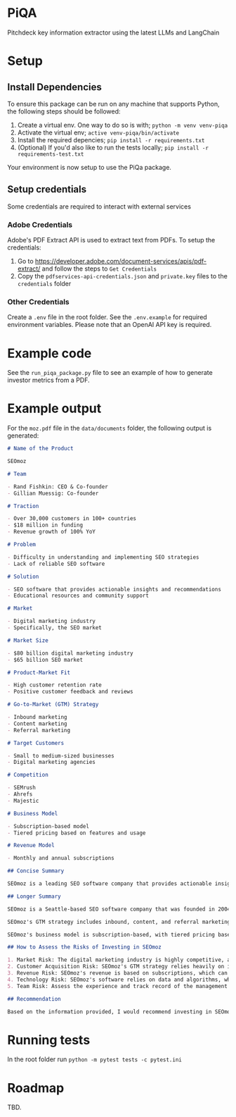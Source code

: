 # PiQA

Pitchdeck key information extractor using the latest LLMs and LangChain

# Setup

## Install Dependencies

To ensure this package can be run on any machine that supports Python, the following steps should be followed:

1. Create a virtual env. One way to do so is with; `python -m venv venv-piqa`
2. Activate the virtual env; `active venv-piqa/bin/activate`
3. Install the required depencies; `pip install -r requirements.txt`
4. (Optional) If you'd also like to run the tests locally; `pip install -r requirements-test.txt`

Your environment is now setup to use the PiQa package.

## Setup credentials

Some credentials are required to interact with external services

### Adobe Credentials

Adobe's PDF Extract API is used to extract text from PDFs. To setup the credentials:

1. Go to https://developer.adobe.com/document-services/apis/pdf-extract/ and follow the steps to `Get Credentials`
2. Copy the `pdfservices-api-credentials.json` and `private.key` files to the `credentials` folder

### Other Credentials

Create a `.env` file in the root folder. See the `.env.example` for required environment variables. Please note that an OpenAI API key is required.

# Example code

See the `run_piqa_package.py` file to see an example of how to generate investor metrics from a PDF.

# Example output

For the `moz.pdf` file in the `data/documents` folder, the following output is generated:

```md
# Name of the Product

SEOmoz

# Team

- Rand Fishkin: CEO & Co-founder
- Gillian Muessig: Co-founder

# Traction

- Over 30,000 customers in 100+ countries
- $18 million in funding
- Revenue growth of 100% YoY

# Problem

- Difficulty in understanding and implementing SEO strategies
- Lack of reliable SEO software

# Solution

- SEO software that provides actionable insights and recommendations
- Educational resources and community support

# Market

- Digital marketing industry
- Specifically, the SEO market

# Market Size

- $80 billion digital marketing industry
- $65 billion SEO market

# Product-Market Fit

- High customer retention rate
- Positive customer feedback and reviews

# Go-to-Market (GTM) Strategy

- Inbound marketing
- Content marketing
- Referral marketing

# Target Customers

- Small to medium-sized businesses
- Digital marketing agencies

# Competition

- SEMrush
- Ahrefs
- Majestic

# Business Model

- Subscription-based model
- Tiered pricing based on features and usage

# Revenue Model

- Monthly and annual subscriptions

## Concise Summary

SEOmoz is a leading SEO software company that provides actionable insights and recommendations to help businesses improve their search engine rankings. With over 30,000 customers in 100+ countries and $18 million in funding, SEOmoz has a strong market presence and revenue growth of 100% YoY. The company's GTM strategy includes inbound, content, and referral marketing, and its target customers are small to medium-sized businesses and digital marketing agencies. The company faces competition from SEMrush, Ahrefs, and Majestic, but has a high customer retention rate and positive customer feedback.

## Longer Summary

SEOmoz is a Seattle-based SEO software company that was founded in 2004 by Rand Fishkin and Gillian Muessig. The company's mission is to help businesses improve their search engine rankings by providing actionable insights and recommendations. SEOmoz has over 30,000 customers in 100+ countries and has raised $18 million in funding. The company's revenue has grown 100% YoY, and it has a high customer retention rate and positive customer feedback.

SEOmoz's GTM strategy includes inbound, content, and referral marketing. The company's target customers are small to medium-sized businesses and digital marketing agencies. SEOmoz faces competition from SEMrush, Ahrefs, and Majestic, but differentiates itself by providing educational resources and community support.

SEOmoz's business model is subscription-based, with tiered pricing based on features and usage. The company's revenue model includes monthly and annual subscriptions.

## How to Assess the Risks of Investing in SEOmoz

1. Market Risk: The digital marketing industry is highly competitive, and SEOmoz faces competition from established players like SEMrush, Ahrefs, and Majestic. Assess the company's ability to differentiate itself and capture market share.
2. Customer Acquisition Risk: SEOmoz's GTM strategy relies heavily on inbound, content, and referral marketing. Assess the effectiveness of these strategies and the company's ability to acquire new customers.
3. Revenue Risk: SEOmoz's revenue is based on subscriptions, which can be affected by customer churn and pricing pressure. Assess the company's ability to retain customers and maintain pricing power.
4. Technology Risk: SEOmoz's software relies on data and algorithms, which can be affected by changes in search engine algorithms and data availability. Assess the company's ability to adapt to these changes and maintain the accuracy and relevance of its software.
5. Team Risk: Assess the experience and track record of the management team, particularly Rand Fishkin and Gillian Muessig, who are the co-founders of the company.

## Recommendation

Based on the information provided, I would recommend investing in SEOmoz. The company has a strong market presence, revenue growth, and customer retention rate. Its GTM strategy is effective, and it has a differentiated product offering with educational resources and community support. While there are risks associated with investing in the digital marketing industry, I believe that SEOmoz has a strong team and is well-positioned to capture market share.
```

# Running tests

In the root folder run `python -m pytest tests -c pytest.ini`

# Roadmap

TBD.
